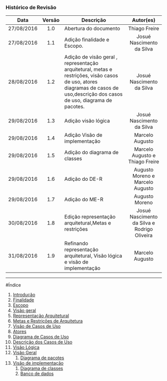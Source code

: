 ### Histórico de Revisão

| Data | Versão | Descrição | Autor(es) |
| :---: | :---: | --- | :---: |
| 27/08/2016 | 1.0 | Abertura do documento | Thiago Freire |
| 27/08/2016 | 1.1 | Adição finalidade e Escopo. | Josué Nascimento da Silva |
| 28/08/2016 | 1.2 | Adição de visão geral , representação arquitetural, metas e restrições, visão casos de uso, atores diagramas de casos de uso,descrição dos casos de uso, diagrama de pacotes. | Josué Nascimento da Silva |
| 29/08/2016 | 1.3 | Adição visão lógica | Josué Nascimento da Silva |
| 29/08/2016 | 1.4 | Adição Visão de implementação | Marcelo Augusto |
| 29/08/2016 | 1.5 | Adição do diagrama de classes | Marcelo Augusto e Thiago Freire |
| 29/08/2016 | 1.6 | Adição do DE-R | Augusto Moreno e Marcelo Augusto |
| 29/08/2016 | 1.7 | Adição do ME-R | Augusto Moreno |
| 30/08/2016 | 1.8 | Edição representação arquitetural,Metas e restrições | Josué Nascimento da Silva e Rodrigo Oliveira |
| 31/08/2016 | 1.9 | Refinando representação arquitetural, Visão lógica e visão de implementação | Marcelo Augusto |

***

#Índice

1.  [Introdução]()
 1. [Finalidade]()
 2. [Escopo]()
 3. [Visão geral]()
2.  [Representação Arquitetural]()
3. [Metas e Restrições de Arquitetura]()
4. [Visão de Casos de Uso]()
 1. [Atores]()
 2. [Diagrama de Casos de Uso]()
 3. [Descrição dos Casos de Uso]()
5. [Visão Lógica]()
 1. [Visão Geral]()
     1. [Diagrama de pacotes]()
 2. [Visão de implementação]()
     1. [Diagrama de classes]()
     2. [Banco de dados]()

